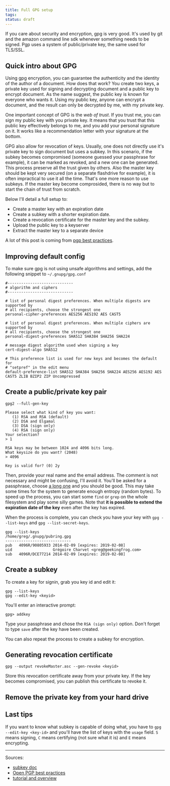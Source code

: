 ```yaml
---
title: Full GPG setup
tags: 
status: draft
---
```


If you care about security and encryption, gpg is very good. It's used by git and the amazon command line sdk whenever something needs to be signed. Pgp uses a system of public/private key, the same used for TLS/SSL.

## Quick intro about GPG
Using gpg encryption, you can guarantee the authenticity and the identity of the author of a document. How does that work? You create two keys, a private key used for signing and decrypting document and a public key to encrypt document. As the name suggest, the public key is known for everyone who wants it. Using my public key, anyone can encrypt a document, and the result can only be decrypted by me, with my private key.

One important concept of GPG is the *web of trust*. If you trust me, you can sign my public key with you private key. It means that you trust that this public key effectively belongs to me, and you add your personal signature on it. It works like a recommendation letter with your signature at the bottom.

GPG also allow for revocation of keys. Usually, one does not directly use it's private key to sign document but uses a subkey. In this scenario, if the subkey becomes compromised (someone guessed your passphrase for example), it can be marked as revoked, and a new one can be generated. This process preserve all the trust given by others. Also the master key should be kept very secured (on a separate flashdrive for example), it is often impractical to use it all the time. That's one more reason to use subkeys.
If the master key become comprosided, there is no way but to start the chain of trust from scratch.

Below I'll detail a full setup to:

* Create a master key with an expiration date
* Create a subkey with a shorter expiration date.
* Create a revocation certificate for the master key and the subkey.
* Upload the public key to a keyserver
* Extract the master key to a separate device

A lot of this post is coming from [pgp best practices](https://help.riseup.net/en/security/message-security/openpgp/best-practices).

## Improving default config
To make sure gpg is not using unsafe algorithms and settings, add the following snippet to `~/.gnupg/gpg.conf`

```
#-----------------------------
# algorithm and ciphers
#-----------------------------

# list of personal digest preferences. When multiple digests are supported by
# all recipients, choose the strongest one
personal-cipher-preferences AES256 AES192 AES CAST5

# list of personal digest preferences. When multiple ciphers are supported by
# all recipients, choose the strongest one
personal-digest-preferences SHA512 SHA384 SHA256 SHA224

# message digest algorithm used when signing a key
cert-digest-algo SHA512

# This preference list is used for new keys and becomes the default for
# "setpref" in the edit menu
default-preference-list SHA512 SHA384 SHA256 SHA224 AES256 AES192 AES CAST5 ZLIB BZIP2 ZIP Uncompressed

```

## Create a public/private key pair

`gpg2 --full-gen-key`

```
Please select what kind of key you want:
   (1) RSA and RSA (default)
   (2) DSA and Elgamal
   (3) DSA (sign only)
   (4) RSA (sign only)
Your selection?
> 1
```

```
RSA keys may be between 1024 and 4096 bits long.
What keysize do you want? (2048)
> 4096
```

```
Key is valid for? (0) 2y
```

Then, provide your real name and the email address. The comment is not necessary and might be confusing, I'll avoid it. You'll be asked for a passphrase, choose [a long one](http://imgs.xkcd.com/comics/password_strength.png) and you should be good. This may take some times for the system to generate enough entropy (random bytes). To speed up the process, you can start some `find` or `grep` on the whole filesystem and play some silly games.
Note that **it is possible to extend the expiration date of the key** even after the key has expired.

When the process is complete, you can check you have your key with `gpg --list-keys` and `gpg --list-secret-keys`.

```
gpg --list-keys
/home/greg/.gnupg/pubring.gpg
-----------------------------
pub   4096R/90805933 2014-02-09 [expires: 2019-02-08]
uid                  Grégoire Charvet <greg@geekingfrog.com>
sub   4096R/DCE77214 2014-02-09 [expires: 2019-02-08]
```

## Create a subkey
To create a key for signin, grab you key id and edit it:

```
gpg --list-keys
gpg --edit-key <keyid>
```

You'll enter an interactive prompt:

```
gpg> addkey
```
Type your passphrase and chose the `RSA (sign only)` option. Don't forget to type `save` after the key have been created.

You can also repeat the process to create a subkey for encryption.

## Generating revocation certificate

```
gpg --output revokeMaster.asc --gen-revoke <keyid>
```

Store this revocation certificate away from your private key. If the key becomes compromised, you can publish this certificate to revoke it.

## Remove the private key from your hard drive

## Last tips
If you want to know what subkey is capable of doing what, you have to  `gpg --edit-key <key-id>` and you'll have the list of keys with the `usage` field. `S` means signing, `C` means certifying (not sure what it is) and `E` means encrypting.

---
Sources:

* [subkey doc](https://wiki.debian.org/subkeys)
* [Open PGP best practices](https://we.riseup.net/riseuplabs+paow/openpgp-best-practices)
* [tutorial and overview](http://zacharyvoase.com/2009/08/20/openpgp/)

